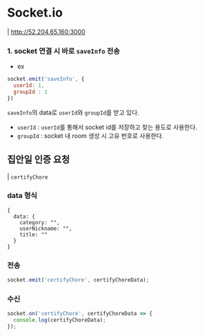 # Socket.io

| http://52.204.65.160:3000

###  1. socket 연결 시 바로 `saveInfo` 전송
- ex
```js
socket.emit('saveInfo', {
  userId: 1,
  groupId : 1
})
```
`saveInfo`의 data로 `userId`와 `groupId`를 받고 있다.
- `userId` : `userId`를 통해서 socket id를 저장하고 찾는 용도로 사용한다. 
- `groupId` : socket 내 room 생성 시 고유 번호로 사용한다.

## 집안일 인증 요청
| `certifyChore`
### data 형식
```
{
  data: {
    category: "",
    userNickname: "",
    title: ""
  }
}
```
### 전송
```js
socket.emit('certifyChore', certifyChoreData);
```
### 수신
```js
socket.on('certifyChore', certifyChoreData => {
  console.log(certifyChoreData);
});
```
